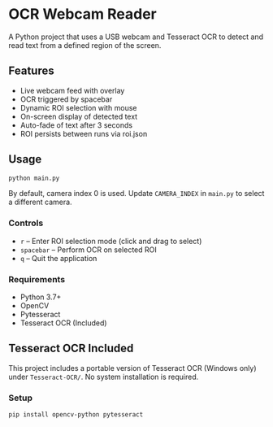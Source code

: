 # OCR Webcam Reader

A Python project that uses a USB webcam and Tesseract OCR to detect and read text from a defined region of the screen.

## Features

- Live webcam feed with overlay
- OCR triggered by spacebar
- Dynamic ROI selection with mouse
- On-screen display of detected text
- Auto-fade of text after 3 seconds
- ROI persists between runs via roi.json

## Usage

```bash
python main.py
```

By default, camera index 0 is used. Update `CAMERA_INDEX` in `main.py` to select a different camera.

### Controls
- `r` – Enter ROI selection mode (click and drag to select)
- `spacebar` – Perform OCR on selected ROI
- `q` – Quit the application

### Requirements

- Python 3.7+
- OpenCV
- Pytesseract
- Tesseract OCR (Included)

## Tesseract OCR Included

This project includes a portable version of Tesseract OCR (Windows only) under `Tesseract-OCR/`. No system installation is required.

### Setup

```bash
pip install opencv-python pytesseract
```
